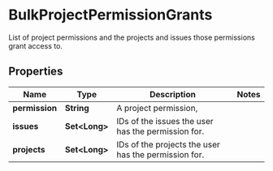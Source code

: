 

# BulkProjectPermissionGrants

List of project permissions and the projects and issues those permissions grant access to.

## Properties

Name | Type | Description | Notes
------------ | ------------- | ------------- | -------------
**permission** | **String** | A project permission, | 
**issues** | **Set&lt;Long&gt;** | IDs of the issues the user has the permission for. | 
**projects** | **Set&lt;Long&gt;** | IDs of the projects the user has the permission for. | 



